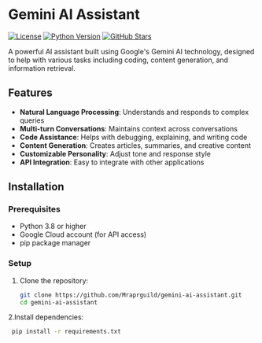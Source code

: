 # Gemini AI Assistant

[![License](https://img.shields.io/badge/License-MIT-blue.svg)](https://opensource.org/licenses/MIT)
[![Python Version](https://img.shields.io/badge/Python-3.8%2B-blue)](https://python.org)
[![GitHub Stars](https://img.shields.io/github/stars/Mraprguild/gemini-ai-assistant?style=social)](https://github.com/Mraprguild/gemini-ai-assistant)

A powerful AI assistant built using Google's Gemini AI technology, designed to help with various tasks including coding, content generation, and information retrieval.

## Features

- **Natural Language Processing**: Understands and responds to complex queries
- **Multi-turn Conversations**: Maintains context across conversations
- **Code Assistance**: Helps with debugging, explaining, and writing code
- **Content Generation**: Creates articles, summaries, and creative content
- **Customizable Personality**: Adjust tone and response style
- **API Integration**: Easy to integrate with other applications

## Installation

### Prerequisites
- Python 3.8 or higher
- Google Cloud account (for API access)
- pip package manager

### Setup

1. Clone the repository:
   ```bash
   git clone https://github.com/Mraprguild/gemini-ai-assistant.git
   cd gemini-ai-assistant
2.Install dependencies:
```bash 
 pip install -r requirements.txt
